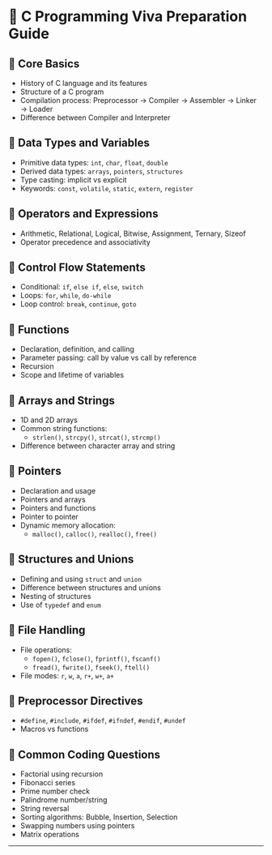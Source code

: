 # 🧠 C Programming Viva Preparation Guide

## 🔹 Core Basics
- History of C language and its features
- Structure of a C program
- Compilation process: Preprocessor → Compiler → Assembler → Linker → Loader
- Difference between Compiler and Interpreter

## 🔹 Data Types and Variables
- Primitive data types: `int`, `char`, `float`, `double`
- Derived data types: `arrays`, `pointers`, `structures`
- Type casting: implicit vs explicit
- Keywords: `const`, `volatile`, `static`, `extern`, `register`

## 🔹 Operators and Expressions
- Arithmetic, Relational, Logical, Bitwise, Assignment, Ternary, Sizeof
- Operator precedence and associativity

## 🔹 Control Flow Statements
- Conditional: `if`, `else if`, `else`, `switch`
- Loops: `for`, `while`, `do-while`
- Loop control: `break`, `continue`, `goto`

## 🔹 Functions
- Declaration, definition, and calling
- Parameter passing: call by value vs call by reference
- Recursion
- Scope and lifetime of variables

## 🔹 Arrays and Strings
- 1D and 2D arrays
- Common string functions:
  - `strlen()`, `strcpy()`, `strcat()`, `strcmp()`
- Difference between character array and string

## 🔹 Pointers
- Declaration and usage
- Pointers and arrays
- Pointers and functions
- Pointer to pointer
- Dynamic memory allocation:
  - `malloc()`, `calloc()`, `realloc()`, `free()`

## 🔹 Structures and Unions
- Defining and using `struct` and `union`
- Difference between structures and unions
- Nesting of structures
- Use of `typedef` and `enum`

## 🔹 File Handling
- File operations:
  - `fopen()`, `fclose()`, `fprintf()`, `fscanf()`
  - `fread()`, `fwrite()`, `fseek()`, `ftell()`
- File modes: `r`, `w`, `a`, `r+`, `w+`, `a+`

## 🔹 Preprocessor Directives
- `#define`, `#include`, `#ifdef`, `#ifndef`, `#endif`, `#undef`
- Macros vs functions

## 🔹 Common Coding Questions
- Factorial using recursion
- Fibonacci series
- Prime number check
- Palindrome number/string
- String reversal
- Sorting algorithms: Bubble, Insertion, Selection
- Swapping numbers using pointers
- Matrix operations

---
